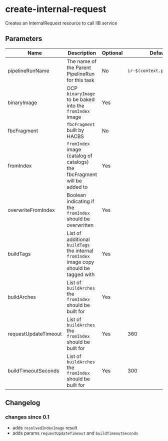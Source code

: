 # create-internal-request

Creates an InternalRequest resource to call IIB service

## Parameters

| Name | Description | Optional | Default value |
|------|-------------|----------|---------------|
| pipelineRunName | The name of the Parent PipelineRun for this task | No | `ir-$(context.pipelineRun.name)` |
| binaryImage | OCP `binaryImage` to be baked into the `fromIndex` image | Yes | |
| fbcFragment | `fbcFragment` built by HACBS | No | |
| fromIndex | `fromIndex` image (catalog of catalogs) the fbcFragment will be added to | Yes | |
| overwriteFromIndex | Boolean indicating if the `fromIndex` should be overwritten | Yes | |
| buildTags | List of additional `buildTags` the internal `fromIndex` image copy should be tagged with | Yes | |
| buildArches | List of `buildArches` the `fromIndex` should be built for | Yes | |
| requestUpdateTimeout | List of `buildArches` the `fromIndex` should be built for | Yes | 360|
| buildTimeoutSeconds | List of `buildArches` the `fromIndex` should be built for | Yes | 300|


## Changelog

### changes since 0.1
- adds `resolvedIndexImage` result
- adds params `requestUpdateTimeout` and `buildTimeoutSeconds`
